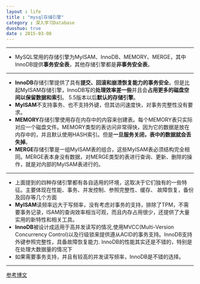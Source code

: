 ```yaml
---
layout : life
title : "mysql存储引擎"
category : 深入学习Database
duoshuo: true
date : 2015-03-08
---
```


-------------

* MySQL常用的存储引擎为MyISAM、InnoDB、MEMORY、MERGE，其中InnoDB提供**事务安全表**，其他存储引擎都是**非事务安全表**。 

-------------

* **InnoDB**存储引擎提供了具有**提交、回滚和崩溃恢复能力的事务安全**。但是比起MyISAM存储引擎，InnoDB写的**处理效率差一些**并且会**占用更多的磁盘空间以保留数据和索引**。 5.5版本以后**默认的存储引擎**。
* **MyISAM**不支持事务、也不支持外键，但其访问速度快，对事务完整性没有要求。 
* **MEMORY**存储引擎使用存在内存中的内容来创建表。每个MEMORY表只实际对应一个磁盘文件。MEMORY类型的表访问非常得快，因为它的数据是放在内存中的，并且默认使用HASH索引。但是**一旦服务关闭，表中的数据就会丢失掉**。
* **MERGE**存储引擎是一组MyISAM表的组合，这些MyISAM表必须结构完全相同。MERGE表本身没有数据，对MERGE类型的表进行查询、更新、删除的操作，就是对内部的MyISAM表进行的。 

-------------

* 上面提到的四种存储引擎都有各自适用的环境，这取决于它们独有的一些特征。主要体现在性能、事务、并发控制、参照完整性、缓存、 故障恢复，备份及回存等几个方面
* **MyISAM**读频率远大于写频率，没有考虑对事务的支持，排除了TPM，不需要事务记录，ISAM的查询效率相当可观，而且内存占用很少，还提供了大量实用的新特性和相关工具。
* **InnoDB**被设计成适用于高并发读写的情况,使用MVCC(Multi-Version Concurrency Control)以及行级锁来提供遵从ACID的事务支持。InnoDB支持外键参照完整性，具备故障恢复能力. InnoDB的性能其实还是不错的，特别是在处理大数据量的情况下
* 如果需要事务支持，并且有较高的并发读写频率，InnoDB是不错的选择。

-------------

[参考博文](http://menglimengwai.iteye.com/blog/464667)

 